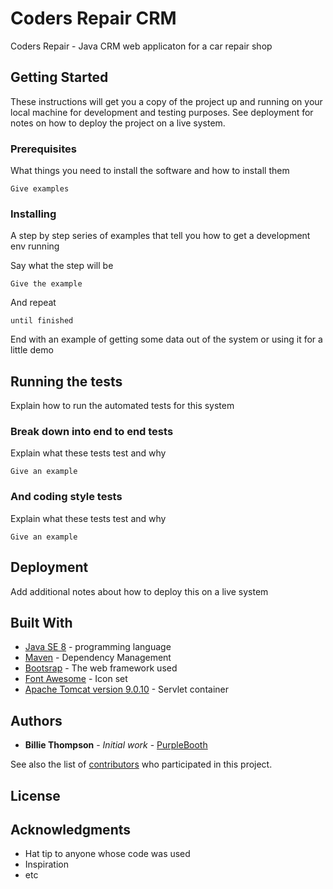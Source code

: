 # Coders Repair CRM

Coders Repair - Java CRM  web applicaton for a car repair shop

## Getting Started

These instructions will get you a copy of the project up and running on your local machine for development and testing purposes. See deployment for notes on how to deploy the project on a live system.

### Prerequisites

What things you need to install the software and how to install them

```
Give examples
```

### Installing

A step by step series of examples that tell you how to get a development env running

Say what the step will be

```
Give the example
```

And repeat

```
until finished
```

End with an example of getting some data out of the system or using it for a little demo

## Running the tests

Explain how to run the automated tests for this system

### Break down into end to end tests

Explain what these tests test and why

```
Give an example
```

### And coding style tests

Explain what these tests test and why

```
Give an example
```

## Deployment

Add additional notes about how to deploy this on a live system

## Built With

* [Java SE 8](http://www.oracle.com/technetwork/java/javase/downloads/jdk8-downloads-2133151.html) - programming language
* [Maven](https://maven.apache.org/) - Dependency Management
* [Bootsrap](https://getbootstrap.com/) - The web framework used
* [Font Awesome](https://fontawesome.com/) - Icon set
* [Apache Tomcat version  9.0.10](http://tomcat.apache.org/) - Servlet container

## Authors

* **Billie Thompson** - *Initial work* - [PurpleBooth](https://github.com/PurpleBooth)

See also the list of [contributors](https://github.com/your/project/contributors) who participated in this project.

## License


## Acknowledgments

* Hat tip to anyone whose code was used
* Inspiration
* etc

